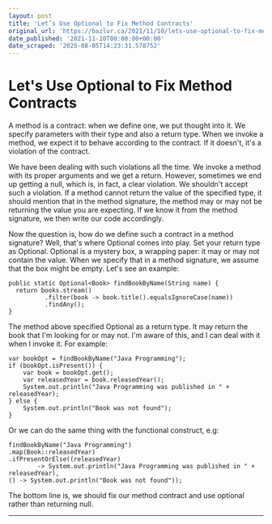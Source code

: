 ```yaml
---
layout: post
title: 'Let’s Use Optional to Fix Method Contracts'
original_url: 'https://bazlur.ca/2021/11/10/lets-use-optional-to-fix-method-contracts/'
date_published: '2021-11-10T00:00:00+00:00'
date_scraped: '2025-08-05T14:23:31.578752'
---
```


Let's Use Optional to Fix Method Contracts
==========================================

A method is a contract: when we define one, we put thought into it. We specify parameters with their type and also a return type. When we invoke a method, we expect it to behave according to the contract. If it doesn't, it's a violation of the contract.

We have been dealing with such violations all the time. We invoke a method with its proper arguments and we get a return. However, sometimes we end up getting a null, which is, in fact, a clear violation. We shouldn't accept such a violation. If a method cannot return the value of the specified type, it should mention that in the method signature, the method may or may not be returning the value you are expecting. If we know it from the method signature, we then write our code accordingly.

Now the question is, how do we define such a contract in a method signature? Well, that's where Optional comes into play. Set your return type as Optional. Optional is a mystery box, a wrapping paper: it may or may not contain the value. When we specify that in a method signature, we assume that the box might be empty. Let's see an example:

```
public static Optional<Book> findBookByName(String name) {
  return books.stream()
          .filter(book -> book.title().equalsIgnoreCase(name))
          .findAny();
}
```

The method above specified Optional as a return type. It may return the book that I'm looking for or may not. I'm aware of this, and I can deal with it when I invoke it. For example:

```
var bookOpt = findBookByName("Java Programming");
if (bookOpt.isPresent()) {
    var book = bookOpt.get();
    var releasedYear = book.releasedYear();
    System.out.println("Java Programming was published in " + releasedYear);
} else {
    System.out.println("Book was not found");
}
```

Or we can do the same thing with the functional construct, e.g:

```
findBookByName("Java Programming")
.map(Book::releasedYear)
.ifPresentOrElse((releasedYear)
        -> System.out.println("Java Programming was published in " + releasedYear),
() -> System.out.println("Book was not found"));
```

The bottom line is, we should fix our method contract and use optional rather than returning null.  

*** ** * ** ***

